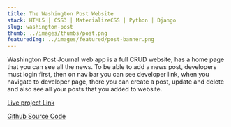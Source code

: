 ```yaml
---
title: The Washington Post Website
stack: HTML5 | CSS3 | MaterializeCSS | Python | Django
slug: washington-post
thumb: ../images/thumbs/post.png
featuredImg: ../images/featured/post-banner.png
---
```


Washington Post Journal web app is a full CRUD website, has a home page that you can see all the news. To be able to add a news post, developers must login first, then on nav bar you can see developer link, when you navigate to developer page, there you can create a post, update and delete and also see all your posts that you added to website.

[Live project Link](https://vigorous-swartz-daf236.netlify.app/)

[Github Source Code](https://github.com/Avisa-GA/washington-post)
